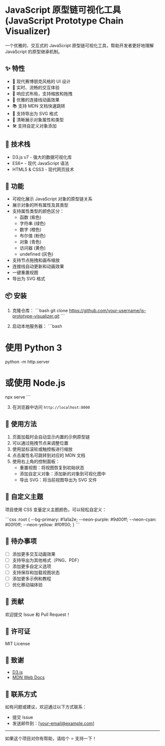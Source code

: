 # JavaScript 原型链可视化工具 (JavaScript Prototype Chain Visualizer)

一个优雅的、交互式的 JavaScript 原型链可视化工具，帮助开发者更好地理解 JavaScript 的原型继承机制。

## ✨ 特性

- 🎨 现代赛博朋克风格的 UI 设计
- 🔄 实时、流畅的交互体验
- 📱 响应式布局，支持缩放和拖拽
- 🔗 优雅的连接线动画效果
- 📚 支持 MDN 文档快速跳转
- 💾 支持导出为 SVG 格式
- 🎯 清晰展示对象属性和类型
- 🛠️ 支持自定义对象添加

## 🚀 技术栈

- D3.js v7 - 强大的数据可视化库
- ES6+ - 现代 JavaScript 语法
- HTML5 & CSS3 - 现代网页技术

## 🎯 功能

- 可视化展示 JavaScript 对象的原型链关系
- 展示对象的所有属性及其类型
- 支持属性类型的颜色区分：
  - 函数 (紫色)
  - 字符串 (绿色)
  - 数字 (橙色)
  - 布尔值 (粉色)
  - 对象 (青色)
  - 访问器 (黄色)
  - undefined (灰色)
- 支持节点拖拽和画布缩放
- 连接线自动更新和动画效果
- 一键重置视图
- 导出为 SVG 格式

## 📦 安装

1. 克隆仓库：
   \`\`\`bash
   git clone https://github.com/your-username/js-prototype-visualizer.git
   \`\`\`

2. 启动本地服务器：
   \`\`\`bash

# 使用 Python 3

python -m http.server

# 或使用 Node.js

npx serve
\`\`\`

3. 在浏览器中访问 `http://localhost:8000`

## 🔨 使用方法

1. 页面加载时会自动显示内置的示例原型链
2. 可以通过拖拽节点来调整位置
3. 使用鼠标滚轮或触控板进行缩放
4. 点击属性名可跳转到对应的 MDN 文档
5. 使用右上角的控制面板：
   - 重置视图：将视图恢复到初始状态
   - 添加自定义对象：添加新的对象到可视化图中
   - 导出 SVG：将当前视图导出为 SVG 文件

## 🎨 自定义主题

项目使用 CSS 变量定义主题颜色，可以轻松自定义：

\`\`\`css
:root {
--bg-primary: #1a1a2e;
--neon-purple: #9d00ff;
--neon-cyan: #00f0ff;
--neon-yellow: #f0ff00;
}
\`\`\`

## 📝 待办事项

- [ ] 添加更多交互动画效果
- [ ] 支持导出为其他格式（PNG、PDF）
- [ ] 添加更多自定义选项
- [ ] 支持保存和加载视图状态
- [ ] 添加更多示例和教程
- [ ] 优化移动端体验

## 🤝 贡献

欢迎提交 Issue 和 Pull Request！

## 📄 许可证

MIT License

## 🙏 致谢

- [D3.js](https://d3js.org/)
- [MDN Web Docs](https://developer.mozilla.org/)

## 📧 联系方式

如有问题或建议，欢迎通过以下方式联系：

- 提交 Issue
- 发送邮件到：[your-email@example.com]

---

如果这个项目对你有帮助，请给个 ⭐️ 支持一下！
